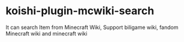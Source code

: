 # koishi-plugin-mcwiki-search
It can search Item from Minecraft Wiki, Support biligame wiki, fandom Minecraft wiki and minecraft wiki
